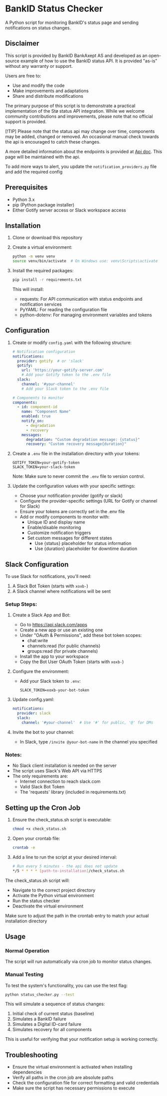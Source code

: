# BankID Status Checker

A Python script for monitoring BankID's status page and sending notifications on status changes.

## Disclaimer

This script is provided by BankID BankAxept AS and developed as an open-source example of how to use the BankID status API. It is provided "as-is" without any warranty or support.

Users are free to:
- Use and modify the code
- Make improvements and adaptations
- Share and distribute modifications

The primary purpose of this script is to demonstrate a practical implementation of the Stø status API integration. While we welcome community contributions and improvements, please note that no official support is provided.

[!TIP]
Please note that the status api may change over time, components may be added, changed or removed. An occasional manual check towards the api is encouraged to catch these changes.

A more detailed information about the endpoints is provided at [Api doc](https://status.stoe.no/api/v1). This page will be maintained with the api.

To add more ways to alert, you update the `notification_providers.py` file and add the required config


## Prerequisites

* Python 3.x
* pip (Python package installer)
* Either Gotify server access or Slack workspace access

## Installation

1. Clone or download this repository
2. Create a virtual environment:
   ```bash
   python -m venv venv
   source venv/bin/activate  # On Windows use: venv\Scripts\activate
   ```

3. Install the required packages:
   ```bash
   pip install -r requirements.txt
   ```

   This will install:
   - requests: For API communication with status endpoints and notification services
   - PyYAML: For reading the configuration file
   - python-dotenv: For managing environment variables and tokens

## Configuration

1. Create or modify `config.yaml` with the following structure:
   ```yaml
   # Notification configuration
   notifications:
     provider: gotify  # or 'slack'
     gotify:
       url: 'https://your-gotify-server.com'
       # Add your Gotify token to the .env file
     slack:
       channel: '#your-channel'
       # Add your Slack token to the .env file

   # Components to monitor
   components:
     - id: component-id
       name: "Component Name"
       enabled: true
       notify_on:
         - degradation
         - recovery
       messages:
         degradation: "Custom degradation message: {status}"
         recovery: "Custom recovery message{duration}"
   ```

2. Create a `.env` file in the installation directory with your tokens:
   ```
   GOTIFY_TOKEN=your-gotify-token
   SLACK_TOKEN=your-slack-token
   ```
   
   Note: Make sure to never commit the `.env` file to version control.

3. Update the configuration values with your specific settings:
   - Choose your notification provider (gotify or slack)
   - Configure the provider-specific settings (URL for Gotify or channel for Slack)
   - Ensure your tokens are correctly set in the .env file
   - Add or modify components to monitor with:
     - Unique ID and display name
     - Enable/disable monitoring
     - Customize notification triggers
     - Set custom messages for different states
       - Use {status} placeholder for status information
       - Use {duration} placeholder for downtime duration

## Slack Configuration

To use Slack for notifications, you'll need:

1. A Slack Bot Token (starts with `xoxb-`)
2. A Slack channel where notifications will be sent

### Setup Steps:

1. Create a Slack App and Bot:
   - Go to https://api.slack.com/apps
   - Create a new app or use an existing one
   - Under "OAuth & Permissions", add these bot token scopes:
     - chat:write
     - channels:read (for public channels)
     - groups:read (for private channels)
   - Install the app to your workspace
   - Copy the Bot User OAuth Token (starts with `xoxb-`)

2. Configure the environment:
   - Add your Slack token to `.env`:
     ```
     SLACK_TOKEN=xoxb-your-bot-token
     ```

3. Update config.yaml:
   ```yaml
   notifications:
     provider: slack
     slack:
       channel: '#your-channel'  # Use '#' for public, '@' for DMs
   ```

4. Invite the bot to your channel:
   - In Slack, type `/invite @your-bot-name` in the channel you specified

### Notes:
- No Slack client installation is needed on the server
- The script uses Slack's Web API via HTTPS
- The only requirements are:
  - Internet connection to reach slack.com
  - Valid Slack Bot Token
  - The 'requests' library (included in requirements.txt)

## Setting up the Cron Job

1. Ensure the check_status.sh script is executable:

   ```bash
   chmod +x check_status.sh
   ```

2. Open your crontab file:

   ```bash
   crontab -e
   ```

3. Add a line to run the script at your desired interval:
   ```bash
   # Run every 5 minutes - the api does not update 
   */5 * * * * [path-to-installation]/check_status.sh
   ```

The check_status.sh script will:

- Navigate to the correct project directory
- Activate the Python virtual environment
- Run the status checker
- Deactivate the virtual environment

Make sure to adjust the path in the crontab entry to match your actual installation directory

## Usage

### Normal Operation
The script will run automatically via cron job to monitor status changes.

### Manual Testing
To test the system's functionality, you can use the test flag:
```bash
python status_checker.py --test
```

This will simulate a sequence of status changes:
1. Initial check of current status (baseline)
2. Simulates a BankID failure
3. Simulates a Digital ID-card failure
4. Simulates recovery for all components

This is useful for verifying that your notification setup is working correctly.

## Troubleshooting

- Ensure the virtual environment is activated when installing dependencies
- Verify all paths in the cron job are absolute paths
- Check the configuration file for correct formatting and valid credentials
- Make sure the script has necessary permissions to execute
